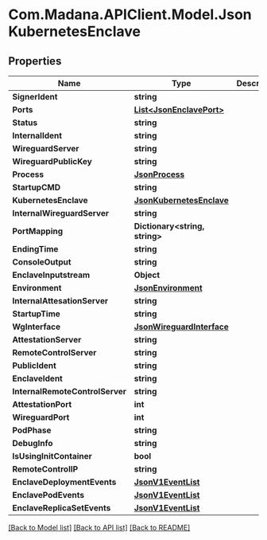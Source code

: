
# Com.Madana.APIClient.Model.JsonKubernetesEnclave

## Properties

Name | Type | Description | Notes
------------ | ------------- | ------------- | -------------
**SignerIdent** | **string** |  | [optional] 
**Ports** | [**List&lt;JsonEnclavePort&gt;**](JsonEnclavePort.md) |  | [optional] 
**Status** | **string** |  | [optional] 
**InternalIdent** | **string** |  | [optional] 
**WireguardServer** | **string** |  | [optional] 
**WireguardPublicKey** | **string** |  | [optional] 
**Process** | [**JsonProcess**](JsonProcess.md) |  | [optional] 
**StartupCMD** | **string** |  | [optional] 
**KubernetesEnclave** | [**JsonKubernetesEnclave**](JsonKubernetesEnclave.md) |  | [optional] 
**InternalWireguardServer** | **string** |  | [optional] 
**PortMapping** | **Dictionary&lt;string, string&gt;** |  | [optional] 
**EndingTime** | **string** |  | [optional] 
**ConsoleOutput** | **string** |  | [optional] 
**EnclaveInputstream** | **Object** |  | [optional] 
**Environment** | [**JsonEnvironment**](JsonEnvironment.md) |  | [optional] 
**InternalAttesationServer** | **string** |  | [optional] 
**StartupTime** | **string** |  | [optional] 
**WgInterface** | [**JsonWireguardInterface**](JsonWireguardInterface.md) |  | [optional] 
**AttestationServer** | **string** |  | [optional] 
**RemoteControlServer** | **string** |  | [optional] 
**PublicIdent** | **string** |  | [optional] 
**EnclaveIdent** | **string** |  | [optional] 
**InternalRemoteControlServer** | **string** |  | [optional] 
**AttestationPort** | **int** |  | [optional] 
**WireguardPort** | **int** |  | [optional] 
**PodPhase** | **string** |  | [optional] 
**DebugInfo** | **string** |  | [optional] 
**IsUsingInitContainer** | **bool** |  | [optional] 
**RemoteControlIP** | **string** |  | [optional] 
**EnclaveDeploymentEvents** | [**JsonV1EventList**](JsonV1EventList.md) |  | [optional] 
**EnclavePodEvents** | [**JsonV1EventList**](JsonV1EventList.md) |  | [optional] 
**EnclaveReplicaSetEvents** | [**JsonV1EventList**](JsonV1EventList.md) |  | [optional] 

[[Back to Model list]](../README.md#documentation-for-models)
[[Back to API list]](../README.md#documentation-for-api-endpoints)
[[Back to README]](../README.md)

